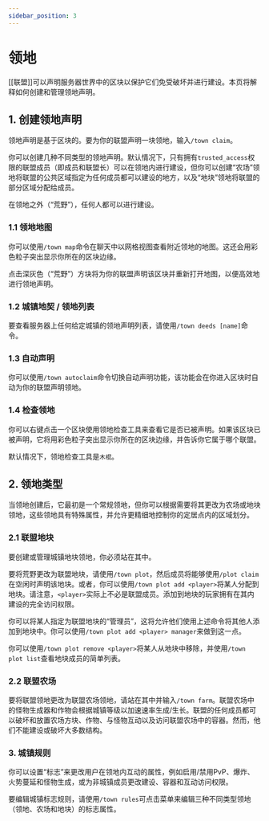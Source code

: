```yaml
---
sidebar_position: 3
---
```


# 领地

[[联盟]]可以声明服务器世界中的区块以保护它们免受破坏并进行建设。本页将解释如何创建和管理领地声明。

## 1. 创建领地声明
领地声明是基于区块的。要为你的联盟声明一块领地，输入`/town claim`。

你可以创建几种不同类型的领地声明。默认情况下，只有拥有`trusted_access`权限的联盟成员（即成员和联盟长）可以在领地内进行建设，但你可以创建“农场”领地将联盟的公共区域指定为任何成员都可以建设的地方，以及“地块”领地将联盟的部分区域分配给成员。

在领地之外（“荒野”），任何人都可以进行建设。

### 1.1 领地地图
你可以使用`/town map`命令在聊天中以网格视图查看附近领地的地图。这还会用彩色粒子突出显示你所在的区块边缘。

点击深灰色（“荒野”）方块将为你的联盟声明该区块并重新打开地图，以便高效地进行领地声明。

### 1.2 城镇地契 / 领地列表
要查看服务器上任何给定城镇的领地声明列表，请使用`/town deeds [name]`命令。

### 1.3 自动声明
你可以使用`/town autoclaim`命令切换自动声明功能，该功能会在你进入区块时自动为你的联盟声明领地。

### 1.4 检查领地
你可以右键点击一个区块使用领地检查工具来查看它是否已被声明。如果该区块已被声明，它将用彩色粒子突出显示你所在的区块边缘，并告诉你它属于哪个联盟。

默认情况下，领地检查工具是`木棍`。

## 2. 领地类型
当领地创建后，它最初是一个常规领地，但你可以根据需要将其更改为农场或地块领地，这些领地具有特殊属性，并允许更精细地控制你的定居点内的区域划分。

### 2.1 联盟地块
要创建或管理城镇地块领地，你必须站在其中。

要将荒野更改为联盟地块，请使用`/town plot`，然后成员将能够使用`/plot claim`在空闲时声明该地块。或者，你可以使用`/town plot add <player>`将某人分配到地块。请注意，`<player>`实际上不必是联盟成员。添加到地块的玩家拥有在其内建设的完全访问权限。

你可以将某人指定为联盟地块的“管理员”，这将允许他们使用上述命令将其他人添加到地块中。你可以使用`/town plot add <player> manager`来做到这一点。

你可以使用`/town plot remove <player>`将某人从地块中移除，并使用`/town plot list`查看地块成员的简单列表。

### 2.2 联盟农场
要将联盟领地更改为联盟农场领地，请站在其中并输入`/town farm`。联盟农场中的怪物生成器和作物会根据城镇等级以加速速率生成/生长。联盟的任何成员都可以破坏和放置农场方块、作物、与怪物互动以及访问联盟农场中的容器。然而，他们不能建设或破坏大多数结构。

### 3. 城镇规则
你可以设置“标志”来更改用户在领地内互动的属性，例如启用/禁用PvP、爆炸、火势蔓延和怪物生成，或为非城镇成员更改建设、容器和互动访问权限。

要编辑城镇标志规则，请使用`/town rules`可点击菜单来编辑三种不同类型领地（领地、农场和地块）的标志属性。

